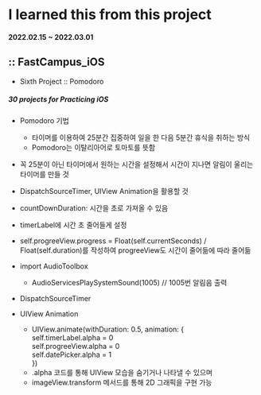 # I learned this from this project
#### 2022.02.15 ~ 2022.03.01

## :: FastCampus_iOS

- Sixth Project :: Pomodoro

##### 30 projects for Practicing iOS


* Pomodoro 기법
    - 타이머를 이용하여 25분간 집중하여 일을 한 다음 5분간 휴식을 취하는 방식
    - Pomodoro는 이탈리아어로 토마토를 뜻함
    
* 꼭 25분이 아닌 타이머에서 원하는 시간을 설정해서 시간이 지나면 알림이 울리는 타이머를 만들 것
* DispatchSourceTimer, UIView Animation을 활용할 것

* countDownDuration: 시간을 초로 가져올 수 있음

* timerLabel에 시간 초 줄어들게 설정
* self.progreeView.progress = Float(self.currentSeconds) / Float(self.duration)를 작성하여 progreeView도 시간이 줄어듦에 따라 줄어듦
* import AudioToolbox
    - AudioServicesPlaySystemSound(1005) // 1005번 알림음 출력
    
* DispatchSourceTimer
* UIView Animation
    - UIView.animate(withDuration: 0.5, animation: {  
    self.timerLabel.alpha = 0  
    self.progreeView.alpha = 0  
    self.datePicker.alpha = 1  
})
    - .alpha 코드를 통해 UIView 모습을 숨기거나 나타낼 수 있으며
    - imageView.transform 메서드를 통해 2D 그래픽을 구현 가능
